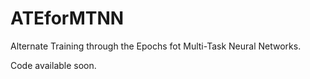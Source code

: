 # ATEforMTNN
Alternate Training through the Epochs fot Multi-Task Neural Networks.

Code available soon.
